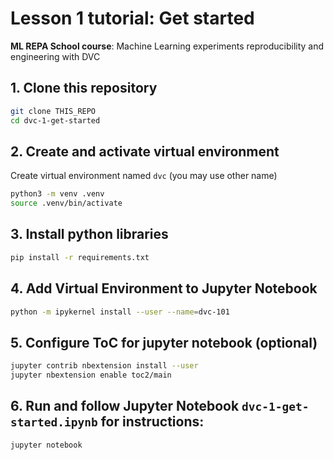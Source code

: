 # Lesson 1 tutorial: Get started 
**ML REPA School course**: Machine Learning experiments reproducibility and engineering with DVC

## 1. Clone this repository

```bash
git clone THIS_REPO
cd dvc-1-get-started
```

## 2. Create and activate virtual environment

Create virtual environment named `dvc` (you may use other name)
```bash
python3 -m venv .venv
source .venv/bin/activate
```

## 3. Install python libraries

```bash
pip install -r requirements.txt
```

## 4. Add Virtual Environment to Jupyter Notebook

```bash
python -m ipykernel install --user --name=dvc-101
```

## 5. Configure ToC for jupyter notebook (optional)

```bash
jupyter contrib nbextension install --user
jupyter nbextension enable toc2/main
```

## 6. Run and follow Jupyter Notebook `dvc-1-get-started.ipynb` for instructions:

```bash
jupyter notebook
```
